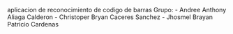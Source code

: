 aplicacion de reconocimiento de codigo de barras 
Grupo:
	- Andree Anthony Aliaga Calderon 
	- Christoper Bryan Caceres Sanchez
	- Jhosmel Brayan Patricio Cardenas
